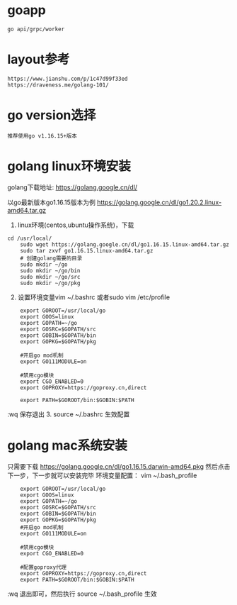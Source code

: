 # goapp

    go api/grpc/worker

# layout参考

    https://www.jianshu.com/p/1c47d99f33ed
    https://draveness.me/golang-101/


# go version选择
    推荐使用go v1.16.15+版本
# golang linux环境安装

golang下载地址:
https://golang.google.cn/dl/

以go最新版本go1.16.15版本为例
https://golang.google.cn/dl/go1.20.2.linux-amd64.tar.gz
1. linux环境(centos,ubuntu操作系统)，下载
```shell
cd /usr/local/
    sudo wget https://golang.google.cn/dl/go1.16.15.linux-amd64.tar.gz
    sudo tar zxvf go1.16.15.linux-amd64.tar.gz
    # 创建golang需要的目录
    sudo mkdir ~/go
    sudo mkdir ~/go/bin
    sudo mkdir ~/go/src
    sudo mkdir ~/go/pkg
```
2. 设置环境变量vim ~/.bashrc 或者sudo vim /etc/profile
```shell
    export GOROOT=/usr/local/go
    export GOOS=linux
    export GOPATH=~/go
    export GOSRC=$GOPATH/src
    export GOBIN=$GOPATH/bin
    export GOPKG=$GOPATH/pkg
    
    #开启go mod机制
    export GO111MODULE=on

    #禁用cgo模块
    export CGO_ENABLED=0
    export GOPROXY=https://goproxy.cn,direct

    export PATH=$GOROOT/bin:$GOBIN:$PATH
```
:wq 保存退出
3. source ~/.bashrc 生效配置

# golang mac系统安装
只需要下载 https://golang.google.cn/dl/go1.16.15.darwin-amd64.pkg 然后点击下一步，下一步就可以安装完毕
环境变量配置：
vim ~/.bash_profile
```shell
    export GOROOT=/usr/local/go
    export GOOS=linux
    export GOPATH=~/go
    export GOSRC=$GOPATH/src
    export GOBIN=$GOPATH/bin
    export GOPKG=$GOPATH/pkg
    #开启go mod机制
    export GO111MODULE=on
    
    #禁用cgo模块
    export CGO_ENABLED=0
    
    #配置goproxy代理
    export GOPROXY=https://goproxy.cn,direct
    export PATH=$GOROOT/bin:$GOBIN:$PATH
```

:wq 退出即可，然后执行 source ~/.bash_profile 生效
